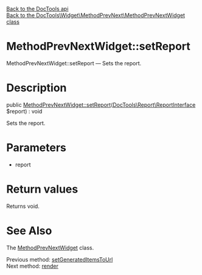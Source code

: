 [Back to the DocTools api](https://github.com/lingtalfi/DocTools/blob/master/doc/api/DocTools.md)<br>
[Back to the DocTools\Widget\MethodPrevNext\MethodPrevNextWidget class](https://github.com/lingtalfi/DocTools/blob/master/doc/api/DocTools/Widget/MethodPrevNext/MethodPrevNextWidget.md)


MethodPrevNextWidget::setReport
================



MethodPrevNextWidget::setReport — Sets the report.




Description
================


public [MethodPrevNextWidget::setReport](https://github.com/lingtalfi/DocTools/blob/master/doc/api/DocTools/Widget/MethodPrevNext/MethodPrevNextWidget/setReport.md)([DocTools\Report\ReportInterface](https://github.com/lingtalfi/DocTools/blob/master/doc/api/DocTools/Report/ReportInterface.md) $report) : void




Sets the report.




Parameters
================


- report

    


Return values
================

Returns void.







See Also
================

The [MethodPrevNextWidget](https://github.com/lingtalfi/DocTools/blob/master/doc/api/DocTools/Widget/MethodPrevNext/MethodPrevNextWidget.md) class.

Previous method: [setGeneratedItemsToUrl](https://github.com/lingtalfi/DocTools/blob/master/doc/api/DocTools/Widget/MethodPrevNext/MethodPrevNextWidget/setGeneratedItemsToUrl.md)<br>Next method: [render](https://github.com/lingtalfi/DocTools/blob/master/doc/api/DocTools/Widget/MethodPrevNext/MethodPrevNextWidget/render.md)<br>

